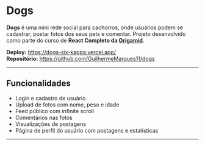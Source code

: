 # Dogs

**Dogs** é uma mini rede social para cachorros, onde usuários podem se cadastrar, postar fotos dos seus pets e comentar. Projeto desenvolvido como parte do curso de **React Completo da [Origamid](https://www.origamid.com/)**.

**Deploy:** https://dogs-six-kappa.vercel.app/  
**Repositório:** https://github.com/GuilhermeMarques11/dogs

---

## Funcionalidades

- Login e cadastro de usuário
- Upload de fotos com nome, peso e idade
- Feed público com infinite scroll
- Comentários nas fotos
- Visualizações de postagens
- Página de perfil do usuário com postagens e estatísticas

---
